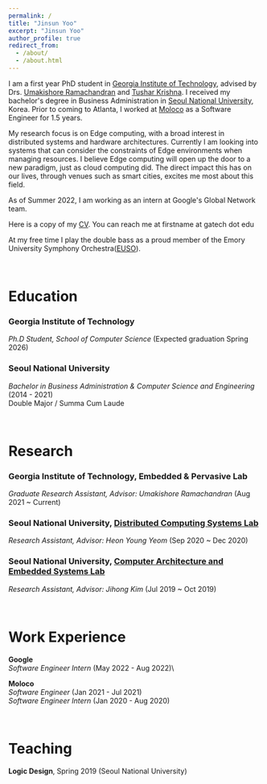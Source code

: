 ```yaml
---
permalink: /
title: "Jinsun Yoo"
excerpt: "Jinsun Yoo"
author_profile: true
redirect_from: 
  - /about/
  - /about.html
---
```


I am a first year PhD student in [Georgia Institute of Technology](https://www.gatech.edu), advised by Drs. [Umakishore Ramachandran](https://www.cc.gatech.edu/~rama/) and [Tushar Krishna](https://tusharkrishna.ece.gatech.edu/). I received my bachelor's degree in Business Administration in [Seoul National University](https://en.snu.ac.kr/), Korea. Prior to coming to Atlanta, I worked at [Moloco](https://www.molocoads.com/en/) as a Software Engineer for 1.5 years.

My research focus is on Edge computing, with a broad interest in distributed systems and hardware architectures. Currently I am looking into systems that can consider the constraints of Edge environments when managing resources.  I believe Edge computing will open up the door to a new paradigm, just as cloud computing did. The direct impact this has on our lives, through venues such as smart cities, excites me most about this field.

As of Summer 2022, I am working as an intern at Google's Global Network team.

Here is a copy of my [CV](https://jinsun-yoo.github.io/files/resume.pdf). You can reach me at firstname at gatech dot edu

At my free time I play the double bass as a proud member of the Emory University Symphony Orchestra([EUSO](https://emorysymphony.org/)).


<br/>  

Education
=====
### Georgia Institute of Technology
*Ph.D Student, School of Computer Science* (Expected graduation Spring 2026)

### Seoul National University
*Bachelor in Business Administration & Computer Science and Engineering* (2014 - 2021) \
Double Major / Summa Cum Laude

<br/>

Research 
====
### Georgia Institute of Technology, Embedded & Pervasive Lab
*Graduate Research Assistant, Advisor: Umakishore Ramachandran* (Aug 2021 ~ Current)

### Seoul National University, [Distributed Computing Systems Lab](http://dcslab.snu.ac.kr/)
*Research Assistant, Advisor: Heon Young Yeom* (Sep 2020 ~ Dec 2020)

### Seoul National University, [Computer Architecture and Embedded Systems Lab](http://cares.snu.ac.kr/)
*Research Assistant, Advisor: Jihong Kim* (Jul 2019 ~ Oct 2019)


<br/>


Work Experience
====
**Google**\
*Software Engineer Intern* (May 2022 - Aug 2022)\

**Moloco**\
*Software Engineer* (Jan 2021 - Jul 2021)\
*Software Engineer Intern* (Jan 2020 - Aug 2020)


<br/>


Teaching
===
**Logic Design**, Spring 2019 (Seoul National University)

<br/>

<!--
## Other Stuff
I have played the double bass for the past 15 years, and am a proud alumni of SNU's amateur orchestra, SNUPO.\
I also enjoy hiking and a little bit of aviation
-->

